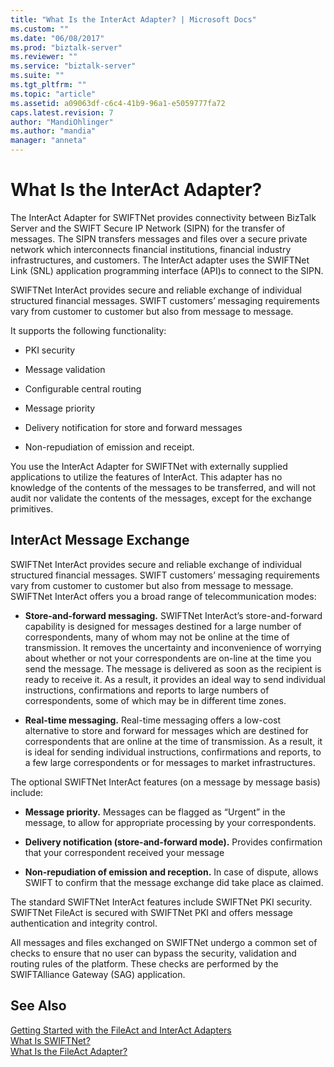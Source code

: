 ```yaml
---
title: "What Is the InterAct Adapter? | Microsoft Docs"
ms.custom: ""
ms.date: "06/08/2017"
ms.prod: "biztalk-server"
ms.reviewer: ""
ms.service: "biztalk-server"
ms.suite: ""
ms.tgt_pltfrm: ""
ms.topic: "article"
ms.assetid: a09063df-c6c4-41b9-96a1-e5059777fa72
caps.latest.revision: 7
author: "MandiOhlinger"
ms.author: "mandia"
manager: "anneta"
---
```

# What Is the InterAct Adapter?
The InterAct Adapter for SWIFTNet provides connectivity between BizTalk Server and the SWIFT Secure IP Network (SIPN) for the transfer of messages. The SIPN transfers messages and files over a secure private network which interconnects financial institutions, financial industry infrastructures, and customers. The InterAct adapter uses the SWIFTNet Link (SNL) application programming interface (API)s to connect to the SIPN.  
  
 SWIFTNet InterAct provides secure and reliable exchange of individual structured financial messages. SWIFT customers’ messaging requirements vary from customer to customer but also from message to message.  
  
 It supports the following functionality:  
  
-   PKI security  
  
-   Message validation  
  
-   Configurable central routing  
  
-   Message priority  
  
-   Delivery notification for store and forward messages  
  
-   Non-repudiation of emission and receipt.  
  
 You use the InterAct Adapter for SWIFTNet with externally supplied applications to utilize the features of InterAct. This adapter has no knowledge of the contents of the messages to be transferred, and will not audit nor validate the contents of the messages, except for the exchange primitives.  
  
## InterAct Message Exchange  
 SWIFTNet InterAct provides secure and reliable exchange of individual structured financial messages. SWIFT customers’ messaging requirements vary from customer to customer but also from message to message. SWIFTNet InterAct offers you a broad range of telecommunication modes:  
  
-   **Store-and-forward messaging.** SWIFTNet InterAct’s store-and-forward capability is designed for messages destined for a large number of correspondents, many of whom may not be online at the time of transmission. It removes the uncertainty and inconvenience of worrying about whether or not your correspondents are on-line at the time you send the message. The message is delivered as soon as the recipient is ready to receive it. As a result, it provides an ideal way to send individual instructions, confirmations and reports to large numbers of correspondents, some of which may be in different time zones.  
  
-   **Real-time messaging.** Real-time messaging offers a low-cost alternative to store and forward for messages which are destined for correspondents that are online at the time of transmission. As a result, it is ideal for sending individual instructions, confirmations and reports, to a few large correspondents or for messages to market infrastructures.  
  
 The optional SWIFTNet InterAct features (on a message by message basis) include:  
  
-   **Message priority.** Messages can be flagged as “Urgent” in the message, to allow for appropriate processing by your correspondents.  
  
-   **Delivery notification (store-and-forward mode).** Provides confirmation that your correspondent received your message  
  
-   **Non-repudiation of emission and reception.** In case of dispute, allows SWIFT to confirm that the message exchange did take place as claimed.  
  
 The standard SWIFTNet InterAct features include SWIFTNet PKI security. SWIFTNet FileAct is secured with SWIFTNet PKI and offers message authentication and integrity control.  
  
 All messages and files exchanged on SWIFTNet undergo a common set of checks to ensure that no user can bypass the security, validation and routing rules of the platform. These checks are performed by the SWIFTAlliance Gateway (SAG) application.  
  
## See Also  
 [Getting Started with the FileAct and InterAct Adapters](../../adapters-and-accelerators/fileact-interact/getting-started-with-the-fileact-and-interact-adapters.md)   
 [What Is SWIFTNet?](../../adapters-and-accelerators/fileact-interact/what-is-swiftnet.md)   
 [What Is the FileAct Adapter?](../../adapters-and-accelerators/fileact-interact/what-is-the-fileact-adapter.md)